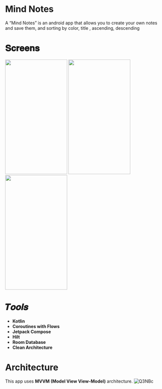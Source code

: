 # Mind Notes
A “Mind Notes” is an android app that allows you to create your own notes and save them, and sorting by color, title , ascending, descending
# 𝐒𝐜𝐫𝐞𝐞𝐧𝐬
<img src="https://user-images.githubusercontent.com/80238599/212159141-bcf457b9-fb15-400a-9ccd-d7c48d30c18a.png" width=200  height=370> <img src="https://user-images.githubusercontent.com/80238599/212159311-094bb1ee-e609-4022-adbb-b5444fd1dd91.png" width=200  height=370> <img src="https://user-images.githubusercontent.com/80238599/212159507-4db39840-97a2-42ec-831b-39451f4b4b32.png" width=200  height=370>


# 𝑻𝒐𝒐𝒍𝒔
- **Kotlin**
- **Coroutines with Flows**
- **Jetpack Compose**
- **Hilt**
- **Room Database**
- **Clean Architecture**
# Architecture 
This app uses **MVVM (Model View View-Model)** architecture.
![Q3NBc](https://user-images.githubusercontent.com/62480395/159254664-fee91587-2a62-4858-a8f4-4ab41e6a7c6e.png)
